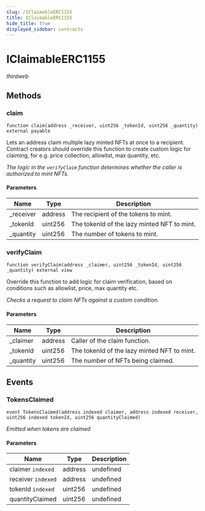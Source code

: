 ```yaml
---
slug: /IClaimableERC1155
title: IClaimableERC1155
hide_title: true
displayed_sidebar: contracts
---
```


# IClaimableERC1155

_thirdweb_

## Methods

### claim

```solidity
function claim(address _receiver, uint256 _tokenId, uint256 _quantity) external payable
```

Lets an address claim multiple lazy minted NFTs at once to a recipient. Contract creators should override this function to create custom logic for claiming, for e.g. price collection, allowlist, max quantity, etc.

_The logic in the `verifyClaim` function determines whether the caller is authorized to mint NFTs._

#### Parameters

| Name       | Type    | Description                                 |
| ---------- | ------- | ------------------------------------------- |
| \_receiver | address | The recipient of the tokens to mint.        |
| \_tokenId  | uint256 | The tokenId of the lazy minted NFT to mint. |
| \_quantity | uint256 | The number of tokens to mint.               |

### verifyClaim

```solidity
function verifyClaim(address _claimer, uint256 _tokenId, uint256 _quantity) external view
```

Override this function to add logic for claim verification, based on conditions such as allowlist, price, max quantity etc.

_Checks a request to claim NFTs against a custom condition._

#### Parameters

| Name       | Type    | Description                                 |
| ---------- | ------- | ------------------------------------------- |
| \_claimer  | address | Caller of the claim function.               |
| \_tokenId  | uint256 | The tokenId of the lazy minted NFT to mint. |
| \_quantity | uint256 | The number of NFTs being claimed.           |

## Events

### TokensClaimed

```solidity
event TokensClaimed(address indexed claimer, address indexed receiver, uint256 indexed tokenId, uint256 quantityClaimed)
```

_Emitted when tokens are claimed_

#### Parameters

| Name               | Type    | Description |
| ------------------ | ------- | ----------- |
| claimer `indexed`  | address | undefined   |
| receiver `indexed` | address | undefined   |
| tokenId `indexed`  | uint256 | undefined   |
| quantityClaimed    | uint256 | undefined   |
